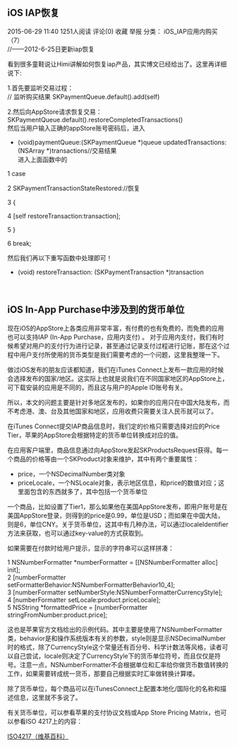 <a name="restore" id="restore">&nbsp;</a>
## iOS IAP恢复
2015-06-29 11:40 1251人阅读 评论(0) 收藏 举报
分类： iOS_IAP应用内购买（7）  
//——2012-6-25日更新iap恢复

看到很多童鞋说让Himi讲解如何恢复iap产品，其实博文已经给出了。这里再详细说下:

1.首先要监听交易过程：  
// 监听购买结果
SKPaymentQueue.default().add(self)

2.然后向AppStore请求恢复交易：  
SKPaymentQueue.default().restoreCompletedTransactions()  
然后当用户输入正确的appStore账号密码后，进入  
- (void)paymentQueue:(SKPaymentQueue *)queue updatedTransactions:(NSArray *)transactions//交易结果  
进入上面函数中的  

1 case

2 SKPaymentTransactionStateRestored://恢复

3 {

4 [self restoreTransaction:transaction];

5 }

6 break;  

然后我们再以下重写函数中处理即可！    

- (void) restoreTransaction: (SKPaymentTransaction *)transaction  


<a name="money" id="money">&nbsp;</a>
## iOS In-App Purchase中涉及到的货币单位

现在iOS的AppStore上各类应用非常丰富，有付费的也有免费的，而免费的应用也可以支持IAP (In-App Purchase，应用内支付) 。 对于应用内支付，我们有时候希望对用户的支付行为进行记录，甚至通过记录支付过程进行记账，那在这个过程中用户支付所使用的货币类型是我们需要考虑的一个问题，这里我整理一下。  

做过iOS发布的朋友应该都知道，我们在iTunes Connect上发布一款应用的时候会选择发布的国家/地区。这实际上也就是说我们在不同国家地区的AppStore上，可下载安装的应用是不同的，而且这与用户的Apple ID账号有关。  

所以，本文的问题主要是针对多地区发布的，如果你的应用只在中国大陆发布，而不考虑港、澳、台及其他国家和地区，应用收费只需要关注人民币就可以了。  

在iTunes Connect提交IAP商品信息时，我们定的价格只需要选择对应的Price Tier，苹果的AppStore会根据特定的货币单位转换成对应的值。  

在应用客户端里，商品信息通过向AppStore发起SKProductsRequest获得。每一个商品的价格等由一个SKProduct对象来维护，其中有两个重要属性：  

* price，一个NSDecimalNumber类对象  
* priceLocale，一个NSLocale对象，表示地区信息，和price的数值对应；这里面包含的东西就多了，其中包括一个货币单位    

一个商品，比如设置了Tier1，那么如果他在美国AppStore发布，即用户账号是在美国AppStore登录，则得到的price是0.99，单位是USD；而如果在中国大陆，则是6，单位CNY。关于货币单位，这其中有几种办法，可以通过localeIdentifier方法来获取，也可以通过key-value的方式获取到。  

如果需要在付款时给用户提示，显示的字符串可以这样拼凑：  

1 NSNumberFormatter *numberFormatter = [[NSNumberFormatter alloc] init];    
2 [numberFormatter setFormatterBehavior:NSNumberFormatterBehavior10_4];  
3 [numberFormatter setNumberStyle:NSNumberFormatterCurrencyStyle];  
4 [numberFormatter setLocale:product.priceLocale];  
5 NSString *formattedPrice = [numberFormatter stringFromNumber:product.price];  

这也是苹果官方文档给出的示例代码。其中主要是使用了NSNumberFormatter类，behavior是和操作系统版本有关的参数，style则是显示NSDecimalNumber时的格式，除了CurrencyStyle这个常量还有百分号、科学计数法等风格，读者可以自己尝试，locale则决定了CurrencyStyle下的货币单位符号，而且仅仅是符号。注意一点，NSNumberFormatter不会根据单位和汇率给你做货币数值转换的工作，如果需要转成统一货币，那要自己根据实时汇率做转换计算喽。  

除了货币单位，每个商品可以在iTunesConnect上配置本地化/国际化的名称和描述信息，这里就不多说了。  

有关货币单位，可以参看苹果的支付协议文档或App Store Pricing Matrix，也可以参看ISO 4217上的内容：  

[ISO4217（维基百科）](http://zh.wikipedia.org/wiki/ISO_4217)  
